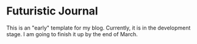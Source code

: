 # Futuristic Journal
This is an "early" template for my blog. Currently, it is in the development stage. I am going to finish it up by the end of March.

